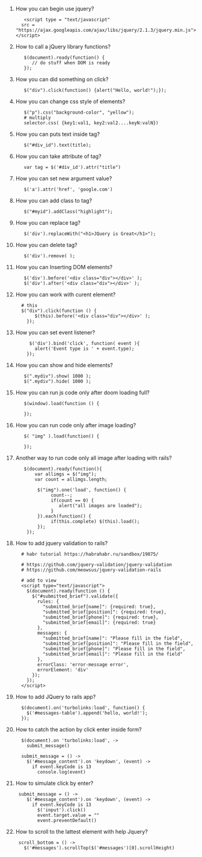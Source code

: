 1. How you can begin use jquery?
          
          <script type = "text/javascript" 
         src = "https://ajax.googleapis.com/ajax/libs/jquery/2.1.3/jquery.min.js"></script>
2. How to call a jQuery library functions?
          
          $(document).ready(function() {
             // do stuff when DOM is ready
          });
           
3. How you can did something on click?
          
          $("div").click(function() {alert("Hello, world!");});
4. How you can change css style of elements?
         
          $("p").css("background-color", "yellow");
          # multiply
          selector.css( {key1:val1, key2:val2....keyN:valN})
5. How you can puts text inside tag?
          
          $("#div_id").text(title);
6. How you can take attribute of tag?
          
          var tag = $('#div_id').attr("title")
7. How you can set new argument value?
          
          $('a').attr('href', 'google.com')
8. How you can add class to tag?
          
          $("#myid").addClass("highlight");
9. How you can replace tag?
          
          $('div').replaceWith("<h1>JQuery is Great</h1>");
10. How you can delete tag?

           $('div').remove( );
11. How you can Inserting DOM elements?
          
           $('div').before('<div class="div"></div>' );
           $('div').after('<div class="div"></div>' );
12. How you can work with curent element?
          
          # this
          $("div").click(function () {
               $(this).before('<div class="div"></div>' );
            });
13. How you can set event listener?
          
             $('div').bind('click', function( event ){
               alert('Event type is ' + event.type);
            });
14. How you can show and hide elements?
          
           $(".mydiv").show( 1000 );
           $(".mydiv").hide( 1000 );
15. How you can run js code only after doom loading full?
          
           $(window).load(function () {

           });
16. How you can run code only after image loading?
         
           $( "img" ).load(function() {

           });
17. Another way to run code only all image after loading with rails?
           
           $(document).ready(function(){
               var allimgs = $("img");
               var count = allimgs.length;

                $("img").one('load', function() {
                     count--;
                     if(count == 0) {
                        alert("all images are loaded");
                     }
                }).each(function() {
                     if(this.complete) $(this).load();
                });
            });
18. How to add jquery validation to rails?
          
          # habr tutorial https://habrahabr.ru/sandbox/19875/
         
          # https://github.com/jquery-validation/jquery-validation 
          # https://github.com/meowsus/jquery-validation-rails
          
          # add to view
          <script type="text/javascript">
            $(document).ready(function () {
              $("#submitted_brief").validate({
                rules: {
                  "submitted_brief[name]": {required: true},
                  "submitted_brief[position]": {required: true},
                  "submitted_brief[phone]": {required: true},
                  "submitted_brief[email]": {required: true}
                },
                messages: {
                  "submitted_brief[name]": "Please fill in the field",
                  "submitted_brief[position]": "Please fill in the field",
                  "submitted_brief[phone]": "Please fill in the field",
                  "submitted_brief[email]": "Please fill in the field"
                },
                errorClass: 'error-message error',
                errorElement: 'div'
              });
            });
          </script>
19. How to add JQuery to rails app?
          
          $(document).on('turbolinks:load', function() {
            $('#messages-table').append('hello, world!');
          });
20. How to catch the action by click enter inside form?
          
          $(document).on 'turbolinks:load', ->
            submit_message()

          submit_message = () ->
            $('#message_content').on 'keydown', (event) ->
              if event.keyCode is 13
                console.log(event)
21. How to simulate click by enter?
         
         submit_message = () ->
            $('#message_content').on 'keydown', (event) ->
              if event.keyCode is 13
                $('input').click()
                event.target.value = ""
                event.preventDefault()
22. How to scroll to the lattest element with help Jquery? 
          
         scroll_bottom = () ->
           $('#messages').scrollTop($('#messages')[0].scrollHeight)

